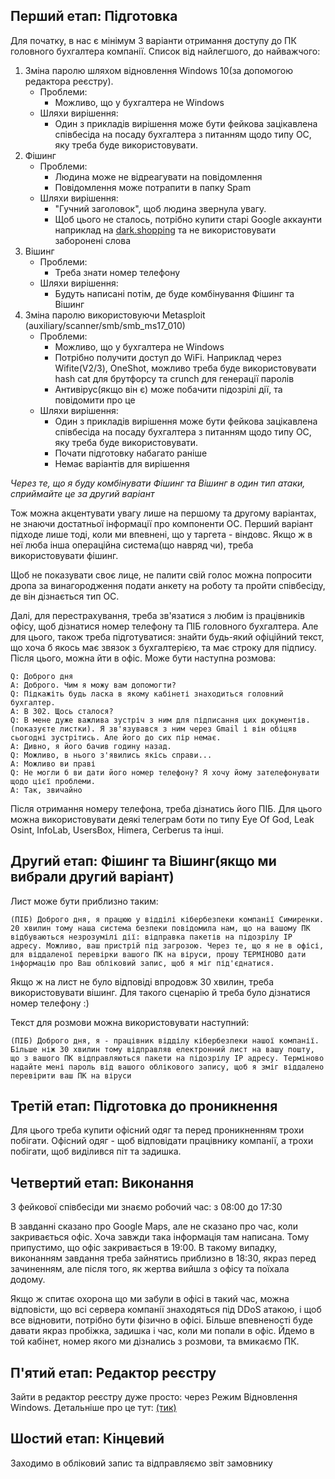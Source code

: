 ## Перший етап: Підготовка
Для початку, в нас є мінімум 3 варіанти отримання доступу до ПК головного бухгалтера компанії. Список від найлегшого, до найважчого:
1. Зміна паролю шляхом відновлення Windows 10(за допомогою редактора реєстру). 
	+ Проблеми:
		+ Можливо, що у бухгалтера не Windows
	+ Шляхи вирішення:
		+ Один з прикладів вирішення може бути фейкова зацікавлена співбесіда на посаду бухгалтера з питанням щодо типу ОС, яку треба буде використовувати.
2. Фішинг
	+ Проблеми:
		+ Людина може не відреагувати на повідомлення
		+ Повідомлення може потрапити в папку Spam
	+ Шляхи вирішення:
		+ "Гучний заголовок", щоб людина звернула увагу.
		+ Щоб цього не сталось, потрібно купити старі Google аккаунти наприклад на [dark.shopping](https://dark.shopping) та не використовувати заборонені слова
3. Вішинг
	+ Проблеми:
		+ Треба знати номер телефону
	+ Шляхи вирішення:
		+ Будуть написані потім, де буде комбінування Фішинг та Вішинг
4. Зміна паролю використовуючи Metasploit (auxiliary/scanner/smb/smb_ms17_010)
	+ Проблеми:
		+ Можливо, що у бухгалтера не Windows
		+ Потрібно получити доступ до WiFi. Наприклад через Wifite(V2/3), OneShot, можливо треба буде використовувати hash cat для брутфорсу та crunch для генерації паролів
		+ Антивірус(якщо він є) може побачити підозрілі дії, та повідомити про це
	+ Шляхи вирішення:
		+ Один з прикладів вирішення може бути фейкова зацікавлена співбесіда на посаду бухгалтера з питанням щодо типу ОС, яку треба буде використовувати.
		+ Почати підготовку набагато раніше
		+ Немає варіантів для вирішення


*Через те, що я буду комбінувати Фішинг та Вішинг в один тип атаки, сприймайте це за другий варіант*

Тож можна акцентувати увагу лише на першому та другому варіантах, не знаючи достатньої інформації про компоненти ОС. Перший варіант підходе лише тоді, коли ми впевнені, що у таргета - віндовс. Якщо ж в неї люба інша операційна система(що навряд чи), треба використовувати фішинг. 

Щоб не показувати своє лице, не палити свій голос можна попросити дропа за винагородження подати анкету на роботу та пройти співбесіду, де він дізнається тип ОС.

Далі, для перестрахування, треба зв'язатися з любим із працівників офісу, щоб дізнатися номер телефону та ПІБ головного бухгалтера. Але для цього, також треба підготуватися: знайти будь-який офіційний текст, що хоча б якось має звязок з бухгалтерією, та має строку для підпису. Після цього, можна йти в офіс. Може бути наступна розмова:
```
Q: Доброго дня
A: Доброго. Чим я можу вам допомогти?
Q: Підкажіть будь ласка в якому кабінеті знаходиться головний бухгалтер.
A: В 302. Щось сталося?
Q: В мене дуже важлива зустріч з ним для підписання цих документів. (показуєте листки). Я зв'язувався з ним через Gmail і він обіцяв сьогодні зустрітись. Але його до сих пір немає. 
A: Дивно, я його бачив годину назад. 
Q: Можливо, в нього з'явились якісь справи...
A: Можливо ви праві
Q: Не могли б ви дати його номер телефону? Я хочу йому зателефонувати щодо цієї проблеми. 
A: Так, звичайно
```

Після отримання номеру телефона, треба дізнатись його ПІБ. Для цього можна використовувати деякі телеграм боти по типу Eye Of God, Leak Osint, InfoLab, UsersBox, Himera, Cerberus та інші. 


## Другий етап: Фішинг та Вішинг(якщо ми вибрали другий варіант)
Лист може бути приблизно таким:
```
(ПІБ) Доброго дня, я працюю у відділі кібербезпеки компанії Симиренки. 20 хвилин тому наша система безпеки повідомила нам, що на вашому ПК відбуваються незрозумілі дії: відправка пакетів на підозрілу IP адресу. Можливо, ваш пристрій під загрозою. Через те, що я не в офісі, для віддаленої перевірки вашого ПК на віруси, прошу ТЕРМІНОВО дати інформацію про Ваш обліковий запис, щоб я міг під'єднатися.
```

Якщо ж на лист не було відповіді впродовж 30 хвилин, треба використовувати вішинг. Для такого сценарію й треба було дізнатися номер телефону :)

Текст для розмови можна використовувати наступний:
```
(ПІБ) Доброго дня, я - працівник відділу кібербезпеки нашої компанії. Більше ніж 30 хвилин тому відправляв електронний лист на вашу пошту, що з вашого ПК відправляються пакети на підозрілу IP адресу. Терміново надайте мені пароль від вашого облікового запису, щоб я зміг віддалено перевірити ваш ПК на віруси
```


## Третій етап: Підготовка до проникнення
Для цього треба купити офісний одяг та перед проникненням трохи побігати. Офісний одяг - щоб відповідати працівнику компанії, а трохи побігати, щоб виділився піт та задишка. 


## Четвертий етап: Виконання
З фейкової співбесіди ми знаємо робочий час: з 08:00 до 17:30

В завданні сказано про Google Maps, але не сказано про час, коли закривається офіс. Хоча завжди така інформація там написана. Тому припустимо, що офіс закривається в 19:00. В такому випадку, виконанням завдання треба зайнятись приблизно в 18:30, якраз перед зачиненням, але після того, як жертва вийшла з офісу та поїхала додому.

Якщо ж спитає охорона що ми забули в офісі в такий час, можна відповісти, що всі сервера компанії знаходяться під DDoS атакою, і щоб все відновити, потрібно бути фізично в офісі. Більше впевненості буде давати якраз пробіжка, задишка і час, коли ми попали в офіс. Йдемо в той кабінет, номер якого ми дізнались з розмови, та вмикаємо ПК.


## П'ятий етап: Редактор реєстру
Зайти в редактор реєстру дуже просто: через Режим Відновлення Windows. Детальніше про це тут: [(тик)](https://www.youtube.com/watch?v=FVD4LD_sGqA)


## Шостий етап: Кінцевий
Заходимо в обліковий запис та відправляємо звіт замовнику